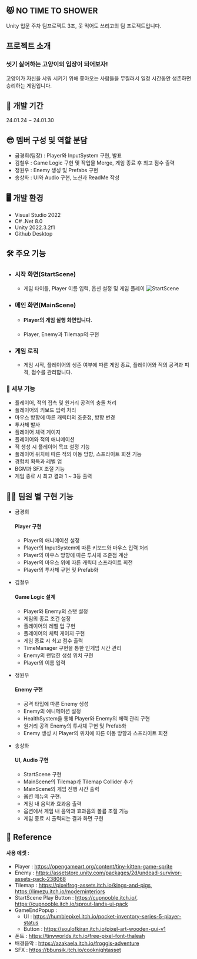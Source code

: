 ## 😾 NO TIME TO SHOWER
Unity 입문 주차 팀프로젝트 3조, 못 먹어도 쓰리고의 팀 프로젝트입니다.

## 프로젝트 소개
### 씻기 싫어하는 고양이의 입장이 되어보자! 
고양이가 자신을 샤워 시키기 위해 쫓아오는 사람들을 무찔러서 일정 시간동안 생존하면 승리하는 게임입니다.

## 📅 개발 기간
24.01.24 ~ 24.01.30

## 😎 멤버 구성 및 역할 분담
- 금경희(팀장) : Player와 InputSystem 구현, 발표
- 김철우 : Game Logic 구현 및 작업물 Merge, 게임 종료 후 최고 점수 출력
- 정원우 : Enemy 생성 및 Prefabs 구현
- 송상화 : UI와 Audio 구현, 노션과 ReadMe 작성

## 🖥️ 개발 환경
- Visual Studio 2022
- C# .Net 8.0
- Unity 2022.3.2f1
- Github Desktop

## 🛠️ 주요 기능
- ### 시작 화면(StartScene)
  - 게임 타이틀, Player 이름 입력, 옵션 설정 및 게임 플레이
  ![StartScene](https://github.com/klik075/threeGoGame/assets/151727593/bd2c980e-91c8-44f5-aaa0-b1acd2e1a613)


    
- ### 메인 화면(MainScene)
  - #### Player의 게임 실행 화면입니다.
  - Player, Enemy과 Tilemap의 구현
  
- ### 게임 로직
  - 게임 시작, 플레이어의 생존 여부에 따른 게임 종료, 플레이어와 적의 공격과 피격, 점수를 관리합니다.


### 🔬 세부 기능
- 플레이어, 적의 접촉 및 원거리 공격의 충돌 처리
- 플레이어의 키보드 입력 처리
- 마우스 방향에 따른 캐릭터의 조준점, 방향 변경
- 투사체 발사
- 플레이어 체력 게이지
- 플레이어와 적의 애니메이션
- 적 생성 시 플레이어 목표 설정 기능
- 플레이어 위치에 따른 적의 이동 방향, 스프라이트 회전 기능
- 경험치 획득과 레벨 업
- BGM과 SFX 조절 기능
- 게임 종료 시 최고 결과 1 ~ 3등 출력

## 👨‍💻 팀원 별 구현 기능
- 금경희
   #### Player 구현
  - Player의 애니메이션 설정
  - Player의 InputSystem에 따른 키보드와 마우스 입력 처리
  - Player의 마우스 방향에 따른 투사체 조준점 계산
  - Player의 마우스 위에 따른 캐릭터 스프라이트 회전
  - Player의 투사체 구현 및 Prefab화

- 김철우
  #### Game Logic 설계
  - Player와 Enemy의 스탯 설정
  - 게임의 종료 조건 설정
  - 플레이어의 레벨 업 구현
  - 플레이어의 체력 게이지 구현
  - 게임 종료 시 최고 점수 출력
  - TimeManager 구현을 통한 인게임 시간 관리
  - Enemy의 랜덤한 생성 위치 구현
  - Player의 이름 입력

- 정원우
   #### Enemy 구현
  - 공격 타입에 따른 Enemy 생성
  - Enemy의 애니메이션 설정
  - HealthSystem을 통해 Player와 Enemy의 체력 관리 구현
  - 원거리 공격 Enemy의 투사체 구현 및 Prefab화
  - Enemy 생성 시 Player의 위치에 따른 이동 방향과 스프라이트 회전

- 송상화
  #### UI, Audio 구현
  - StartScene 구현
  - MainScene의 Tilemap과 Tilemap Collider 추가
  - MainScene의 게임 진행 시간 출력
  - 옵션 메뉴의 구현.
  - 게임 내 음악과 효과음 출력
  - 옵션에서 게임 내 음악과 효과음의 볼륨 조절 기능
  - 게임 종료 시 출력되는 결과 화면 구현
  

## 📌 Reference
#### 사용 에셋 :
- Player : <https://opengameart.org/content/tiny-kitten-game-sprite>
- Enemy : <https://assetstore.unity.com/packages/2d/undead-survivor-assets-pack-238068>
- Tilemap : <https://pixelfrog-assets.itch.io/kings-and-pigs>, <https://limezu.itch.io/moderninteriors>
- StartScene Play Button : <https://cupnooble.itch.io/>, <https://cupnooble.itch.io/sprout-lands-ui-pack>
- GameEndPopup :
    - UI : <https://humblepixel.itch.io/pocket-inventory-series-5-player-status>
    - Button : <https://soulofkiran.itch.io/pixel-art-wooden-gui-v1>
- 폰트 : <https://tinyworlds.itch.io/free-pixel-font-thaleah>
- 배경음악 : <https://azakaela.itch.io/froggis-adventure>
- SFX : <https://bbunsik.itch.io/cooknightasset>
    
